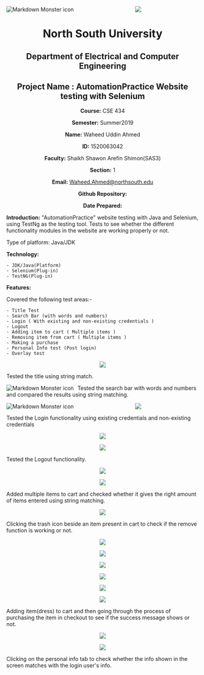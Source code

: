 <img src="images/Home Page.png"
     alt="Markdown Monster icon"
     style="float: left; margin-right: 10px;" />

<p align="center">
<img src="images/">
</p>

<div align="center">


# North South University </h5>
##  Department of Electrical and Computer Engineering </h3>

## Project Name : AutomationPractice Website testing with Selenium

**Course:** CSE 434

**Semester:** Summer2019

**Name:** Waheed Uddin Ahmed

**ID:** 1520063042

**Faculty:** Shaikh Shawon Arefin Shimon(SAS3)

**Section:** 1

**Email:** Waheed.Ahmed@northsouth.edu

**Github Repository:** [](https://github.com/)

**Date Prepared:** 
</div>



**Introduction:**
"AutomationPractice" website testing with Java and Selenium, using TestNg as the testing tool. Tests to see whether the different functionality modules in the website are working properly or not.


Type of platform: Java/JDK


**Technology:**

    - JDK/Java(Platform)
    - Selenium(Plug-in)
    - TestNG(Plug-in)

**Features:**

Covered the following test areas:-

    - Title Test
    - Search Bar (with words and numbers)
    - Login ( With existing and non-existing credentials )
    - Logout
    - Adding item to cart ( Multiple items )
    - Removing item from cart ( Multiple items )
    - Making a purchase 
    - Personal Info test (Post login)
    - Overlay test


<p align="center">
<img src="images/Title test.PNG">
</p>

Tested the title using string match.



<img src="images/Search Bar.PNG" alt="Markdown Monster icon"
     style="float: left; margin-right: 10px;" />


Tested the search bar with words and numbers and compared the results using string matching.






<img src="images/Login-1.PNG"
     alt="Markdown Monster icon"
     style="float: left; margin-right: 10px;" /> 

<p align="center">
<img src="images/Login-2.PNG">
</p>

Tested the Login functionality using existing credentials and non-existing credentials


<p align="center">
<img src="images/Logout-1.PNG">
</p>

<p align="center">
<img src="images/Logout-2.PNG">
</p>

Tested the Logout functionality.


<p align="center">
<img src="images/Adding item to cart-1.PNG">
</p>

<p align="center">
<img src="images/Adding item to cart-2.PNG">
</p>

Added multiple items to cart and checked whether it gives the right amount of items entered using string matching.


<p align="center">
<img src="images/Removing Item from cart.PNG">
</p>

Clicking the trash icon beside an item present in cart to check if the remove function is working or not.


<p align="center">
<img src="images/Making a purchase-1.PNG">
</p>

<p align="center">
<img src="images/Making a purchase-2.PNG">
</p>

<p align="center">
<img src="images/Making a purchase-3.PNG">
</p>

<p align="center">
<img src="images/Making a purchase-4.PNG">
</p>

<p align="center">
<img src="images/Making a purchase-5.PNG">
</p>

<p align="center">
<img src="images/Making a purchase-6.PNG">
</p>

Adding item(dress) to cart and then going through the process of purchasing the item in checkout to see if the success message shows or not.


<p align="center">
<img src="images/Personal info-1.PNG">
</p>

<p align="center">
<img src="images/Personal info-2.PNG">
</p>

Clicking on the personal info tab to check whether the info shown in the screen matches with the login user's info.